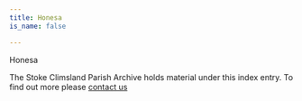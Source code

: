 ```yaml
---
title: Honesa
is_name: false

---
```


Honesa


The Stoke Climsland Parish Archive holds material under this index entry. To find out more please [contact us](/contact/)
